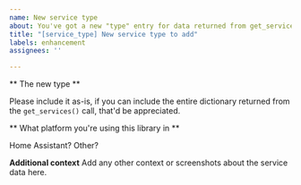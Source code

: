 ```yaml
---
name: New service type
about: You've got a new "type" entry for data returned from get_services
title: "[service_type] New service type to add"
labels: enhancement
assignees: ''

---
```


** The new type **

Please include it as-is, if you can include the entire dictionary returned from the `get_services()` call, that'd be appreciated.

** What platform you're using this library in **

Home Assistant? Other?

**Additional context**
Add any other context or screenshots about the service data here.
